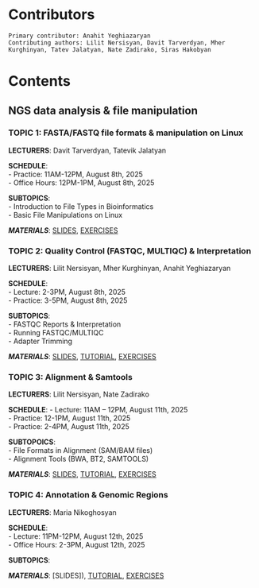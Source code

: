 # Contributors
    Primary contributor: Anahit Yeghiazaryan
    Contributing authors: Lilit Nersisyan, Davit Tarverdyan, Mher Kurghinyan, Tatev Jalatyan, Nate Zadirako, Siras Hakobyan
  
# Contents 
  ## NGS data analysis & file manipulation  
  ### **TOPIC 1**: FASTA/FASTQ file formats & manipulation on Linux   
  
  **LECTURERS**:  Davit Tarverdyan, Tatevik Jalatyan  
  
  **SCHEDULE**:  
      - Practice: 11AM-12PM, August 8th, 2025    
      - Office Hours: 12PM-1PM,  August 8th, 2025  
      
  **SUBTOPICS**:   
    - Introduction to File Types in Bioinformatics  
    - Basic File Manipulations on Linux  
      
  **_MATERIALS_**: [SLIDES](https://docs.google.com/presentation/d/147S8KHfASleNNnflGcAHNm_17RivY0Ik3SBDx_QqfxA/edit?slide=id.g33d5a1ad07d_0_177#slide=id.g33d5a1ad07d_0_177), [EXERCISES]()  


### **TOPIC 2**: Quality Control (FASTQC, MULTIQC) & Interpretation  
  
  **LECTURERS**: Lilit Nersisyan, Mher Kurghinyan, Anahit Yeghiazaryan  
  
  **SCHEDULE**:  
      - Lecture: 2-3PM, August 8th, 2025  
      - Practice: 3-5PM, August 8th, 2025  
      
  **SUBTOPICS**:   
    - FASTQC Reports & Interpretation  
    - Running FASTQC/MULTIQC  
    - Adapter Trimming  
      
  **_MATERIALS_**: [SLIDES](https://docs.google.com/presentation/d/17kIqHhE1-EcamWTcxxPEj-M4FjJvLYy7nw7EVw7beiY/edit?usp=sharing), [TUTORIAL](https://github.com/abi-am/omicss-25/blob/d0419ab896f09ed672cb5552bba0791d006bc056/NGS%20data%20analysis%20%26%20file%20manipulation/exercises/fastqc_tutorial.md), [EXERCISES]()  


### **TOPIC 3**: Alignment & Samtools  
  
  **LECTURERS**: Lilit Nersisyan, Nate Zadirako  
  
  **SCHEDULE**:
      - Lecture: 11AM – 12PM, August 11th, 2025  
      - Practice: 12-1PM, August 11th, 2025  
      - Practice: 2-4PM, August 11th, 2025  
      
  **SUBTOPOICS**:   
    - File Formats in Alignment (SAM/BAM files)  
    - Alignment Tools (BWA, BT2, SAMTOOLS)  
      
  **_MATERIALS_**: [SLIDES](https://docs.google.com/presentation/d/1tNOKpZZuyiv5n5Cl6aCLpbwf8a-lcqGt/edit?usp=drive_link&ouid=112677744829360659757&rtpof=true&sd=true), [TUTORIAL](https://github.com/abi-am/omicss-25/blob/58ae9c8058542b4a2a1b33658e6514eb474e2508/NGS%20data%20analysis%20%26%20file%20manipulation/alignment_practice/README.md), [EXERCISES]()
  


### **TOPIC 4**: Annotation & Genomic Regions  
  
  **LECTURERS**: Maria Nikoghosyan  
  
  **SCHEDULE**:  
      - Lecture: 11PM-12PM, August 12th, 2025  
      - Office Hours: 2-3PM, August 12th, 2025   
      
  **SUBTOPICS**:   

      
  **_MATERIALS_**: [SLIDES]), [TUTORIAL](), [EXERCISES]()  
  



